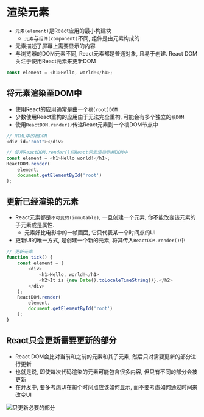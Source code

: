 # 渲染元素

* `元素(element)`是React应用的最小构建块
    - `元素`与`组件(component)`不同, 组件是由元素构成的
* 元素描述了屏幕上需要显示的内容
* 与浏览器的DOM元素不同, React元素都是普通对象, 且易于创建. React DOM关注于使用React元素来更新DOM

```javascript
const element = <h1>Hello, world!</h1>;
```


## 将元素渲染至DOM中

* 使用React的应用通常是由一个`根(root)DOM`
* 少数使用React重构的应用由于无法完全重构, 可能会有多个独立的`根DOM`
* 使用`ReactDOM.render()`传递React元素到一个根DOM节点中

```javascript
// HTML中的根DOM
<div id="root"></div>

// 使用ReactDOM.render()将React元素渲染到根DOM中
const element = <h1>Hello world!</h1>;
ReactDOM.render(
    element,
    document.getElementById('root')
);
```


## 更新已经渲染的元素

* React元素都是`不可变的(immutable)`, 一旦创建一个元素, 你不能改变该元素的子元素或是属性.
    - 元素好比电影中的一帧画面, 它只代表某一个时间点的UI
* 更新UI的唯一方式, 是创建一个新的元素, 将其传入`ReactDOM.render()`中

```javascript
// 更新元素
function tick() {
    const element = (
        <div>
            <h1>Hello, world!</h1>
            <h2>It is {new Date().toLocaleTimeString()}.</h2>
        </div>
    );
    ReactDOM.render(
        element,
        document.getElementById('root')
    );
}
```

## React只会更新需要更新的部分

* React DOM会比对当前和之前的元素和其子元素, 然后只对需要更新的部分进行更新
* 也就是说, 即使每次代码渲染的元素可能包含很多内容, 但只有不同的部分会被更新
* 在开发中, 要多考虑UI在每个时间点应该如何显示, 而不要考虑如何通过时间来改变UI

![只更新必要的部分](https://facebook.github.io/react/img/docs/granular-dom-updates.gif)
